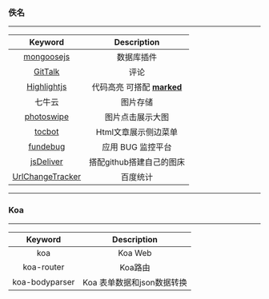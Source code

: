 ### 佚名

---

|                           Keyword                            |                         Description                          |
| :----------------------------------------------------------: | :----------------------------------------------------------: |
|   [mongoosejs](http://www.mongoosejs.net/docs/index.html)    |                          数据库插件                          |
|         [GitTalk](https://github.com/gitalk/gitalk)          |                             评论                             |
|           [Highlightjs](https://highlightjs.org/)            | 代码高亮 可搭配  [**marked** ](https://github.com/markedjs/marked) |
|                            七牛云                            |                           图片存储                           |
|            [photoswipe](https://photoswipe.com/)             |                       图片点击展示大图                       |
|         [tocbot](https://tscanlin.github.io/tocbot/)         |                     Html文章展示侧边菜单                     |
|            [fundebug](https://docs.fundebug.com/)            |                      应用 BUG 监控平台                       |
|            [jsDeliver](https://www.jsdelivr.com/)            |                   搭配github搭建自己的图床                   |
| [UrlChangeTracker](https://tongji.baidu.com/web/help/articleList?type=0&category=17) |                           百度统计                           |

---

### Koa

---

|    Keyword     |        Description         |
| :------------: | :------------------------: |
|      koa       |          Koa Web           |
|   koa-router   |          Koa路由           |
| koa-bodyparser | Koa 表单数据和json数据转换 |

